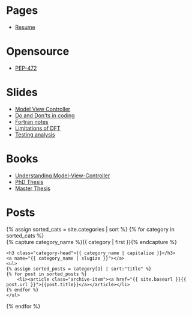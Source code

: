 # Pages

- [Resume](pages/resume.md)

# Opensource

- [PEP-472](https://www.python.org/dev/peps/pep-0472/)

# Slides

- [Model View Controller](slides/model-view-controller/index.html)
- [Do and Don'ts in coding](slides/do_and_donts_in_coding/do_and_donts_in_coding.svg)
- [Fortran notes](slides/fortran/fortran.svg)
- [Limitations of DFT](slides/limitations_of_DFT/limitations_of_DFT.svg)
- [Testing analysis](slides/testing-analysis/testing-analysis.svg)

# Books

- [Understanding Model-View-Controller](book-modelviewcontroller)
- [PhD Thesis](https://github.com/stefanoborini/thesis-PhD/blob/master/thesis-borini.pdf)
- [Master Thesis](https://github.com/stefanoborini/thesis-master/blob/master/borini-master-thesis.pdf)

# Posts

<div id="archives">
{% assign sorted_cats = site.categories | sort %}
{% for category in sorted_cats %}
  <div class="archive-group">
    {% capture category_name %}{{ category | first }}{% endcapture %}
    <div id="#{{ category_name | slugize }}"></div>
    <p></p>
    
    <h3 class="category-head">{{ category_name | capitalize }}</h3>
    <a name="{{ category_name | slugize }}"></a>
    <ul>
    {% assign sorted_posts = category[1] | sort:"title" %}
    {% for post in sorted_posts %}
        <li><article class="archive-item"><a href="{{ site.baseurl }}{{ post.url }}">{{post.title}}</a></article></li>
    {% endfor %}
    </ul>
  </div>
{% endfor %}
</div>

